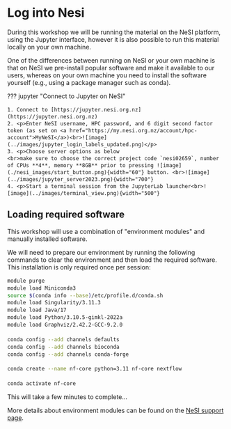 # Log into Nesi

During this workshop we will be running the material on the NeSI platform, using the Jupyter interface, however it is also possible to run this material locally on your own machine.

One of the differences between running on NeSI or your own machine is that on NeSI we pre-install popular software and make it available to our users, whereas on your own machine you need to install the software yourself (e.g., using a package manager such as conda).

??? jupyter "Connect to Jupyter on NeSI"

    1. Connect to [https://jupyter.nesi.org.nz](https://jupyter.nesi.org.nz)
    2. <p>Enter NeSI username, HPC password, and 6 digit second factor token (as set on <a href="https://my.nesi.org.nz/account/hpc-account">MyNeSI</a>)<br>![image](../images/jupyter_login_labels_updated.png)</p>
    3. <p>Choose server options as below
    <br>make sure to choose the correct project code `nesi02659`, number of CPUs **4**, memory **8GB** prior to pressing ![image](./nesi_images/start_button.png){width="60"} button. <br>![image](../images/jupyter_server2023.png){width="700"}
    4. <p>Start a terminal session from the JupyterLab launcher<br>![image](../images/terminal_view.png){width="500"}

## Loading required software

This workshop will use a combination of "environment modules" and manually installed software.

We will need to prepare our environment by running the following commands to clear the environment and then load the required software. This installation is only required once per session:

```bash
module purge
module load Miniconda3
source $(conda info --base)/etc/profile.d/conda.sh
module load Singularity/3.11.3
module load Java/17
module load Python/3.10.5-gimkl-2022a
module load Graphviz/2.42.2-GCC-9.2.0

conda config --add channels defaults
conda config --add channels bioconda
conda config --add channels conda-forge

conda create --name nf-core python=3.11 nf-core nextflow

conda activate nf-core
```

This will take a few minutes to complete...

More details about environment modules can be found on the [NeSI support page](https://support.nesi.org.nz/hc/en-gb/articles/360000360576-Finding-Software).
